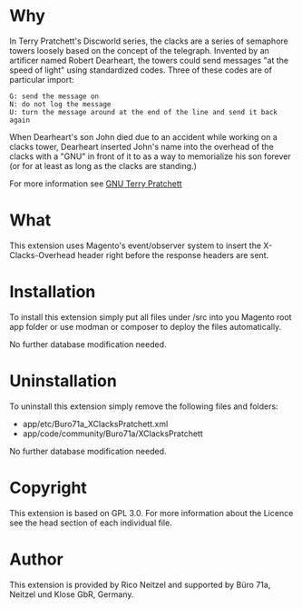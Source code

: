 # Why

In Terry Pratchett's Discworld series, the clacks are a series of semaphore towers loosely based on the concept of the telegraph. Invented by an artificer named Robert Dearheart, the towers could send messages "at the speed of light" using standardized codes. Three of these codes are of particular import:

```
G: send the message on 
N: do not log the message 
U: turn the message around at the end of the line and send it back again
```

When Dearheart's son John died due to an accident while working on a clacks tower, Dearheart inserted John's name into the overhead of the clacks with a "GNU" in front of it to as a way to memorialize his son forever (or for at least as long as the clacks are standing.)

For more information see [GNU Terry Pratchett](http://www.gnuterrypratchett.com/)

# What

This extension uses Magento's event/observer system to insert the X-Clacks-Overhead header right before the response headers are sent.

# Installation

To install this extension simply put all files under /src into you Magento root app folder or use modman or composer to deploy the files automatically. 

No further database modification needed.

# Uninstallation

To uninstall this extension simply remove the following files and folders:

- app/etc/Buro71a_XClacksPratchett.xml
- app/code/community/Buro71a/XClacksPratchett

No further database modification needed.


# Copyright

This extension is based on GPL 3.0. For more information about the Licence see the head section of each individual file.

# Author

This extension is provided by Rico Neitzel and supported by Büro 71a, Neitzel und Klose GbR, Germany.
